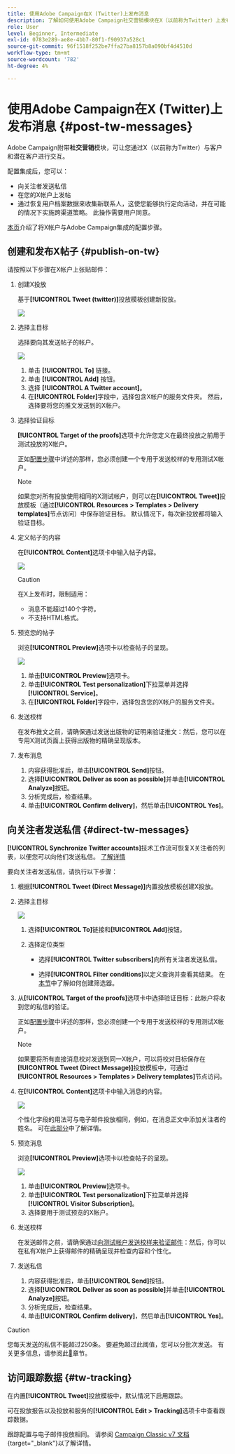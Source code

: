 ```yaml
---
title: 使用Adobe Campaign在X (Twitter)上发布消息
description: 了解如何使用Adobe Campaign社交营销模块在X（以前称为Twitter）上发布消息并向关注者发送直邮
role: User
level: Beginner, Intermediate
exl-id: 0783e289-ae8e-4bb7-80f1-f90937a528c1
source-git-commit: 96f1518f252be7ffa27ba8157b8a090bf4d4510d
workflow-type: tm+mt
source-wordcount: '782'
ht-degree: 4%

---
```



# 使用Adobe Campaign在X (Twitter)上发布消息 {#post-tw-messages}

Adobe Campaign附带&#x200B;**社交营销**&#x200B;模块，可让您通过X（以前称为Twitter）与客户和潜在客户进行交互。

配置集成后，您可以：

* 向关注者发送私信
* 在您的X帐户上发帖
* 通过恢复用户档案数据来收集新联系人，这使您能够执行定向活动，并在可能的情况下实施跨渠道策略。 此操作需要用户同意。


[本页](../connect/ac-tw.md)介绍了将X帐户与Adobe Campaign集成的配置步骤。

## 创建和发布X帖子 {#publish-on-tw}

请按照以下步骤在X帐户上张贴邮件：

1. 创建X投放

   基于&#x200B;**[!UICONTROL Tweet (twitter)]**&#x200B;投放模板创建新投放。

   ![](assets/tw-new-delivery.png)

1. 选择主目标

   选择要向其发送帖子的帐户。

   ![](assets/tw-define-target.png)

   1. 单击 **[!UICONTROL To]** 链接。
   1. 单击 **[!UICONTROL Add]** 按钮。
   1. 选择 **[!UICONTROL A Twitter account]**。
   1. 在&#x200B;**[!UICONTROL Folder]**&#x200B;字段中，选择包含X帐户的服务文件夹。 然后，选择要将您的推文发送到的X帐户。

1. 选择验证目标

   **[!UICONTROL Target of the proofs]**&#x200B;选项卡允许您定义在最终投放之前用于测试投放的X帐户。

   正如[配置步骤](../connect/ac-tw.md#tw-test-account)中详述的那样，您必须创建一个专用于发送校样的专用测试X帐户。

   >[!NOTE]
   >
   >如果您对所有投放使用相同的X测试帐户，则可以在&#x200B;**[!UICONTROL Tweet]**&#x200B;投放模板（通过&#x200B;**[!UICONTROL Resources > Templates > Delivery templates]**&#x200B;节点访问）中保存验证目标。 默认情况下，每次新投放都将输入验证目标。

1. 定义帖子的内容

   在&#x200B;**[!UICONTROL Content]**&#x200B;选项卡中输入帖子内容。

   ![](assets/tw-delivery-content.png)

   >[!CAUTION]
   >
   >在X上发布时，限制适用：
   >
   >* 消息不能超过140个字符。
   >* 不支持HTML格式。
   >

1. 预览您的帖子

   浏览&#x200B;**[!UICONTROL Preview]**&#x200B;选项卡以检查帖子的呈现。

   ![](assets/tw-delivery-preview.png)

   1. 单击&#x200B;**[!UICONTROL Preview]**&#x200B;选项卡。
   1. 单击&#x200B;**[!UICONTROL Test personalization]**&#x200B;下拉菜单并选择&#x200B;**[!UICONTROL Service]**。
   1. 在&#x200B;**[!UICONTROL Folder]**&#x200B;字段中，选择包含您的X帐户的服务文件夹。

1. 发送校样

   在发布推文之前，请确保通过发送出版物的证明来验证推文：然后，您可以在专用X测试页面上获得出版物的精确呈现版本。

1. 发布消息

   1. 内容获得批准后，单击&#x200B;**[!UICONTROL Send]**&#x200B;按钮。
   1. 选择&#x200B;**[!UICONTROL Deliver as soon as possible]**&#x200B;并单击&#x200B;**[!UICONTROL Analyze]**&#x200B;按钮。
   1. 分析完成后，检查结果。
   1. 单击&#x200B;**[!UICONTROL Confirm delivery]**，然后单击&#x200B;**[!UICONTROL Yes]**。

## 向关注者发送私信 {#direct-tw-messages}

**[!UICONTROL Synchronize Twitter accounts]**&#x200B;技术工作流可恢复X关注者的列表，以便您可以向他们发送私信。 [了解详情](../connect/ac-tw.md#synchro-tw-accounts)

要向关注者发送私信，请执行以下步骤：

1. 根据&#x200B;**[!UICONTROL Tweet (Direct Message)]**&#x200B;内置投放模板创建X投放。

1. 选择主目标

   ![](assets/tw-dm-define-target.png)

   1. 选择&#x200B;**[!UICONTROL To]**&#x200B;链接和&#x200B;**[!UICONTROL Add]**&#x200B;按钮。

   1. 选择定位类型

      * 选择&#x200B;**[!UICONTROL Twitter subscribers]**&#x200B;向所有关注者发送私信。

      * 选择&#x200B;**[!UICONTROL Filter conditions]**&#x200B;以定义查询并查看其结果。 在[本节](../audiences/create-filters.md#advanced-filters)中了解如何创建筛选器。

1. 从&#x200B;**[!UICONTROL Target of the proofs]**&#x200B;选项卡中选择验证目标：此帐户将收到您的私信的验证。

   正如[配置步骤](../connect/ac-tw.md#tw-test-account)中详述的那样，您必须创建一个专用于发送校样的专用测试X帐户。


   >[!NOTE]
   >
   >如果要将所有直接消息校对发送到同一X帐户，可以将校对目标保存在&#x200B;**[!UICONTROL Tweet (Direct Message)]**&#x200B;投放模板中，可通过&#x200B;**[!UICONTROL Resources > Templates > Delivery templates]**&#x200B;节点访问。

1. 在&#x200B;**[!UICONTROL Content]**&#x200B;选项卡中输入消息的内容。

   ![](assets/tw-dm-content.png)

   个性化字段的用法可与电子邮件投放相同，例如，在消息正文中添加关注者的姓名。 可在[此部分](../send/personalize.md)中了解详情。

1. 预览消息

   浏览&#x200B;**[!UICONTROL Preview]**&#x200B;选项卡以检查帖子的呈现。

   ![](assets/tw-dm-preview.png)

   1. 单击&#x200B;**[!UICONTROL Preview]**&#x200B;选项卡。
   1. 单击&#x200B;**[!UICONTROL Test personalization]**&#x200B;下拉菜单并选择&#x200B;**[!UICONTROL Visitor Subscription]**。
   1. 选择要用于测试预览的X帐户。

1. 发送校样

   在发送邮件之前，请确保通过[向测试帐户发送校样来验证邮件](../send/preview-and-proof.md)：然后，你可以在私有X帐户上获得邮件的精确呈现并检查内容和个性化。

1. 发送私信

   1. 内容获得批准后，单击&#x200B;**[!UICONTROL Send]**&#x200B;按钮。
   1. 选择&#x200B;**[!UICONTROL Deliver as soon as possible]**&#x200B;并单击&#x200B;**[!UICONTROL Analyze]**&#x200B;按钮。
   1. 分析完成后，检查结果。
   1. 单击&#x200B;**[!UICONTROL Confirm delivery]**，然后单击&#x200B;**[!UICONTROL Yes]**。

>[!CAUTION]
>
>您每天发送的私信不能超过250条。 要避免超过此阈值，您可以分批次发送。 有关更多信息，请参阅此[&#128279;](configure-and-send.md#sending-using-multiple-waves)章节。


## 访问跟踪数据 {#tw-tracking}

在内置&#x200B;**[!UICONTROL Tweet]**&#x200B;投放模板中，默认情况下启用跟踪。

可在投放报告以及投放和服务的&#x200B;**[!UICONTROL Edit > Tracking]**&#x200B;选项卡中查看跟踪数据。

跟踪配置与电子邮件投放相同。 请参阅 [Campaign Classic v7 文档](https://experienceleague.adobe.com/docs/campaign-classic/using/sending-messages/monitoring-deliveries/about-delivery-monitoring.html?lang=zh-Hans){target="_blank"}以了解详情。

